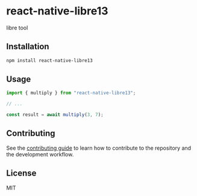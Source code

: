 # react-native-libre13

libre tool

## Installation

```sh
npm install react-native-libre13
```

## Usage

```js
import { multiply } from "react-native-libre13";

// ...

const result = await multiply(3, 7);
```

## Contributing

See the [contributing guide](CONTRIBUTING.md) to learn how to contribute to the repository and the development workflow.

## License

MIT
